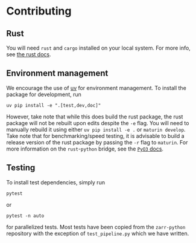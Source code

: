 # Contributing

## Rust

You will need `rust` and `cargo` installed on your local system.  For more info, see [the rust docs](https://doc.rust-lang.org/cargo/getting-started/installation.html).

## Environment management

We encourage the use of [uv](https://docs.astral.sh/uv/) for environment management.  To install the package for development, run

```
uv pip install -e ".[test,dev,doc]"
```

However, take note that while this does build the rust package, the rust package will not be rebuilt upon edits despite the `-e` flag.  You will need to manually rebuild it using either `uv pip install -e .` or `maturin develop`.  Take note that for benchmarking/speed testing, it is advisable to build a release version of the rust package by passing the `-r` flag to `maturin`.  For more information on the `rust`-`python` bridge, see the [`PyO3` docs](https://pyo3.rs/v0.22.6/).

## Testing

To install test dependencies, simply run 

```
pytest
```

or

```
pytest -n auto
```

for parallelized tests.  Most tests have been copied from the `zarr-python` repository with the exception of `test_pipeline.py` which we have written.